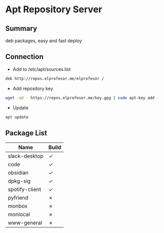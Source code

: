 # Apt Repository Server
## Summary
deb packages, easy and fast deploy
## Connection
- Add to /etc/apt/sources.list
```bash
deb http://repos.elprofesor.me/elprofesor /
```
 - Add repository key
```bash
wget -qO - https://repos.elprofesor.me/key.gpg | sudo apt-key add -
```
- Update
```bash
apt update
```

## Package List

|  Name | Build|
|--------|---------|
| slack-desktop | &check; |  
| code | &check; |
| obsidian | &check; | 
| dpkg-sig | &check; | 
| spotify-client | &check; | 
| pyfriend | &cross; | 
| monbox | &cross; |
| monlocal| &cross;|
| www-general | &cross;|
